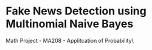 # Fake News Detection using Multinomial Naive Bayes

Math Project - MA208 - Applitcation of Probability\

